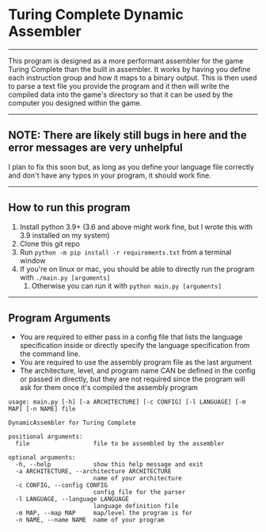 # Turing Complete Dynamic Assembler

---

This program is designed as a more performant assembler for the game Turing Complete than the built in assembler.
It works by having you define each instruction group and how it maps to a binary output. This is then used to parse
a text file you provide the program and it then will write the compiled data into the game's directory so that it
can be used by the computer you designed within the game.

---

## NOTE: There are likely still bugs in here and the error messages are very unhelpful

I plan to fix this soon but, as long as you define your language file correctly and don't have any typos in your
program, it should work fine.

---

## How to run this program

1. Install python 3.9+ (3.6 and above might work fine, but I wrote this with 3.9 installed on my system)
2. Clone this git repo
3. Run `python -m pip install -r requirements.txt` from a terminal window
4. If you're on linux or mac, you should be able to directly run the program with `./main.py [arguments]`
   1. Otherwise you can run it with `python main.py [arguments]`

---

## Program Arguments

- You are required to either pass in a config file that lists the language specification inside or directly specify
the language specification from the command line.
- You are required to use the assembly program file as the last argument
- The architecture, level, and program name CAN be defined in the config or passed in directly, but they are not
required since the program will ask for them once it's compiled the assembly program

```
usage: main.py [-h] [-a ARCHITECTURE] [-c CONFIG] [-l LANGUAGE] [-m MAP] [-n NAME] file

DynamicAssembler for Turing Complete

positional arguments:
  file                  file to be assembled by the assembler

optional arguments:
  -h, --help            show this help message and exit
  -a ARCHITECTURE, --architecture ARCHITECTURE
                        name of your architecture
  -c CONFIG, --config CONFIG
                        config file for the parser
  -l LANGUAGE, --language LANGUAGE
                        language definition file
  -m MAP, --map MAP     map/level the program is for
  -n NAME, --name NAME  name of your program
```
